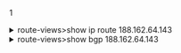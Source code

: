 1 
<details> 
<summary>route-views>show ip route 188.162.64.143 </summary>
```
Routing entry for 188.162.64.0/23
  Known via "bgp 6447", distance 20, metric 0
  Tag 3356, type external
  Last update from 4.68.4.46 01:18:07 ago
  Routing Descriptor Blocks:
  * 4.68.4.46, from 4.68.4.46, 01:18:07 ago
      Route metric is 0, traffic share count is 1
      AS Hops 3
      Route tag 3356
      MPLS label: none
```
</details> 
<details> 
<summary>route-views>show bgp 188.162.64.143</summary>
``
BGP routing table entry for 188.162.64.0/23, version 1855761538
Paths: (23 available, best #10, table default)
  Not advertised to any peer
  Refresh Epoch 1
  20912 3257 3356 31133 31213
    212.66.96.126 from 212.66.96.126 (212.66.96.126)
      Origin IGP, localpref 100, valid, external
      Community: 3257:8070 3257:30515 3257:50001 3257:53900 3257:53902 20912:65004
      path 7FE045A84380 RPKI State valid
      rx pathid: 0, tx pathid: 0
  Refresh Epoch 1
  3333 31133 31213
    193.0.0.56 from 193.0.0.56 (193.0.0.56)
      Origin IGP, localpref 100, valid, external
      path 7FE13A717708 RPKI State valid
      rx pathid: 0, tx pathid: 0
  Refresh Epoch 1
  8283 31133 31213
    94.142.247.3 from 94.142.247.3 (94.142.247.3)
      Origin IGP, metric 0, localpref 100, valid, external
      Community: 8283:1 8283:101 8283:103
      unknown transitive attribute: flag 0xE0 type 0x20 length 0x24
        value 0000 205B 0000 0000 0000 0001 0000 205B
              0000 0005 0000 0001 0000 205B 0000 0005
              0000 0003
      path 7FE012301360 RPKI State valid
      rx pathid: 0, tx pathid: 0
  Refresh Epoch 1
  6939 31133 31213
    64.71.137.241 from 64.71.137.241 (216.218.252.164)
      Origin IGP, localpref 100, valid, external
      path 7FE16ED31FD0 RPKI State valid
      rx pathid: 0, tx pathid: 0
  Refresh Epoch 1
  53767 14315 6453 6453 3356 31133 31213
    162.251.163.2 from 162.251.163.2 (162.251.162.3)
      Origin IGP, localpref 100, valid, external
      Community: 14315:5000 53767:5000
      path 7FE03B8976F0 RPKI State valid
      rx pathid: 0, tx pathid: 0
  Refresh Epoch 1
  101 11164 2603 31133 31213
    209.124.176.223 from 209.124.176.223 (209.124.176.223)
      Origin IGP, localpref 100, valid, external
      Community: 0:714 0:2854 0:3216 0:5580 0:6461 0:6939 0:8075 0:8359 0:9002 0:12389 0:12876 0:12989 0:13335 0:15169 0:16265 0:16276 0:16302 0:16509 0:16625 0:20485 0:20764 0:20940 0:21859 0:22697 0:24940 0:32338 0:32590 0:33438 0:33891 0:39832 0:42668 0:46489 0:47541 0:47542 0:49544 0:49981 0:56550 0:56630 0:57976 0:60280 101:20100 101:22100 2603:302 2603:666 2603:65101 11164:1170 11164:7880
      Extended Community: RT:101:22100
      path 7FE0872CDCC0 RPKI State valid
      rx pathid: 0, tx pathid: 0
  Refresh Epoch 1
  20130 6939 31133 31213
    140.192.8.16 from 140.192.8.16 (140.192.8.16)
      Origin IGP, localpref 100, valid, external
      path 7FE0CEADF4E0 RPKI State valid
      rx pathid: 0, tx pathid: 0
  Refresh Epoch 1
  3549 3356 31133 31213
    208.51.134.254 from 208.51.134.254 (67.16.168.191)
      Origin IGP, metric 0, localpref 100, valid, external
      Community: 3356:2 3356:22 3356:100 3356:123 3356:519 3356:901 3356:2094 3549:2581 3549:30840
      path 7FE1444545D0 RPKI State valid
      rx pathid: 0, tx pathid: 0
  Refresh Epoch 1
  57866 3356 31133 31213
    37.139.139.17 from 37.139.139.17 (37.139.139.17)
      Origin IGP, metric 0, localpref 100, valid, external
      Community: 3356:2 3356:22 3356:100 3356:123 3356:519 3356:901 3356:2094 65001:1299
      path 7FE04B307B00 RPKI State valid
      rx pathid: 0, tx pathid: 0
  Refresh Epoch 1
  3356 31133 31213
    4.68.4.46 from 4.68.4.46 (4.69.184.201)
      Origin IGP, metric 0, localpref 100, valid, external, best
      Community: 3356:2 3356:22 3356:100 3356:123 3356:519 3356:901 3356:2094 65001:1299
      path 7FE114B46270 RPKI State valid
      rx pathid: 0, tx pathid: 0x0
  Refresh Epoch 1
  852 31133 31213
    154.11.12.212 from 154.11.12.212 (96.1.209.43)
      Origin IGP, metric 0, localpref 100, valid, external
      path 7FE0C3F83998 RPKI State valid
      rx pathid: 0, tx pathid: 0
  Refresh Epoch 1
  2497 3356 31133 31213
    202.232.0.2 from 202.232.0.2 (58.138.96.254)
      Origin IGP, localpref 100, valid, external
      path 7FE0EECF88F8 RPKI State valid
      rx pathid: 0, tx pathid: 0
  Refresh Epoch 3
  3303 31133 31213
    217.192.89.50 from 217.192.89.50 (138.187.128.158)
      Origin IGP, localpref 100, valid, external
      Community: 3303:1004 3303:1006 3303:1030 3303:1031 3303:3056 65101:1085 65102:1000 65103:276 65104:150
      path 7FE11C03EAF8 RPKI State valid
      rx pathid: 0, tx pathid: 0
  Refresh Epoch 1
  4901 6079 31133 31213
    162.250.137.254 from 162.250.137.254 (162.250.137.254)
      Origin IGP, localpref 100, valid, external
      Community: 65000:10100 65000:10300 65000:10400
      path 7FE09904D608 RPKI State valid
      rx pathid: 0, tx pathid: 0
  Refresh Epoch 1
  7660 2516 1299 31133 31213
    203.181.248.168 from 203.181.248.168 (203.181.248.168)
      Origin IGP, localpref 100, valid, external
      Community: 2516:1030 7660:9001
      path 7FE15A9D87E8 RPKI State valid
      rx pathid: 0, tx pathid: 0
  Refresh Epoch 1
  7018 1299 31133 31213
    12.0.1.63 from 12.0.1.63 (12.0.1.63)
      Origin IGP, localpref 100, valid, external
      Community: 7018:5000 7018:37232
      path 7FE149990CB0 RPKI State valid
      rx pathid: 0, tx pathid: 0
  Refresh Epoch 1
  49788 12552 31133 31213
    91.218.184.60 from 91.218.184.60 (91.218.184.60)
      Origin IGP, localpref 100, valid, external
      Community: 12552:12000 12552:12100 12552:12101 12552:22000
      Extended Community: 0x43:100:1
      path 7FE0AD82C360 RPKI State valid
      rx pathid: 0, tx pathid: 0
  Refresh Epoch 1
  1221 4637 31133 31213
    203.62.252.83 from 203.62.252.83 (203.62.252.83)
      Origin IGP, localpref 100, valid, external
      path 7FE1118B7638 RPKI State valid
      rx pathid: 0, tx pathid: 0
  Refresh Epoch 1
  701 3356 31133 31213
    137.39.3.55 from 137.39.3.55 (137.39.3.55)
      Origin IGP, localpref 100, valid, external
      path 7FE0D363C298 RPKI State valid
      rx pathid: 0, tx pathid: 0
  Refresh Epoch 1
  3257 3356 31133 31213
    89.149.178.10 from 89.149.178.10 (213.200.83.26)
      Origin IGP, metric 10, localpref 100, valid, external
      Community: 3257:8794 3257:30043 3257:50001 3257:54900 3257:54901
      path 7FE102893848 RPKI State valid
      rx pathid: 0, tx pathid: 0
  Refresh Epoch 1
  1351 6939 31133 31213
    132.198.255.253 from 132.198.255.253 (132.198.255.253)
      Origin IGP, localpref 100, valid, external
      path 7FE13A818AA8 RPKI State valid
      rx pathid: 0, tx pathid: 0
  Refresh Epoch 1
  19214 3257 3356 31133 31213
    208.74.64.40 from 208.74.64.40 (208.74.64.40)
      Origin IGP, localpref 100, valid, external
      Community: 3257:8108 3257:30048 3257:50002 3257:51200 3257:51203
      path 7FE0F810AD28 RPKI State valid
      rx pathid: 0, tx pathid: 0
  Refresh Epoch 1
  3561 3910 3356 31133 31213
    206.24.210.80 from 206.24.210.80 (206.24.210.80)
      Origin IGP, localpref 100, valid, external
      path 7FE01B3EF4D8 RPKI State valid
      rx pathid: 0, tx pathid: 0
``
</details> 
